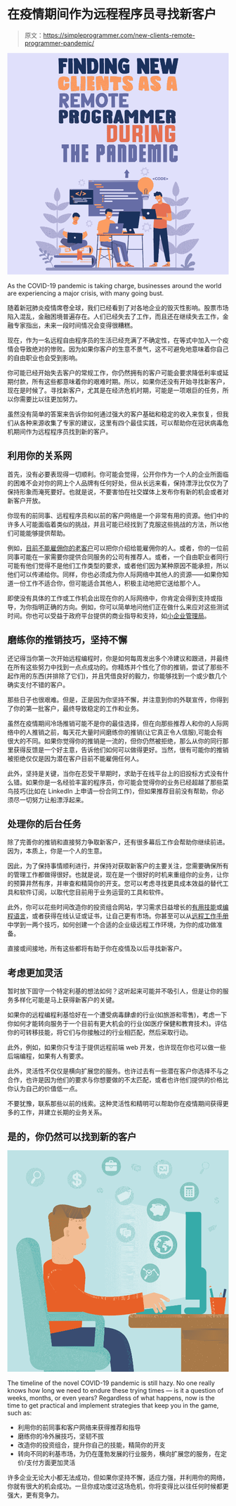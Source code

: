 # 在疫情期间作为远程程序员寻找新客户

> 原文：<https://simpleprogrammer.com/new-clients-remote-programmer-pandemic/>

![pandemic programmer new clients](img/58f55bd29bb501aa5629ae1baff1b40c.png)

As the COVID-19 pandemic is taking charge, businesses around the world are experiencing a major crisis, with many going bust.

随着新冠肺炎疫情席卷全球，我们已经看到了对各地企业的毁灭性影响。股票市场陷入混乱，金融困境普遍存在。人们已经失去了工作，而且还在继续失去工作，金融专家指出，未来一段时间情况会变得很糟糕。

现在，作为一名远程自由程序员的生活已经充满了不确定性，在等式中加入一个疫情会导致绝对的惨败。因为如果你客户的生意不景气，这不可避免地意味着你自己的自由职业也会受到影响。

你可能已经开始失去客户的常规工作，你仍然拥有的客户可能会要求降低利率或延期付款，所有这些都意味着你的艰难时期。所以，如果你还没有开始寻找新客户，现在是时候了。寻找新客户，尤其是在经济危机时期，可能是一项艰巨的任务，所以你需要比以往更加努力。

虽然没有简单的答案来告诉你如何通过强大的客户基础和稳定的收入来恢复，但我们从各种来源收集了专家的建议，这里有四个最佳实践，可以帮助你在冠状病毒危机期间作为远程程序员找到新的客户。

## 利用你的关系网

首先，没有必要表现得一切顺利。你可能会觉得，公开你作为一个人的企业所面临的困难不会对你的网上个人品牌有任何好处，但从长远来看，保持漂浮比仅仅为了保持形象而淹死要好。也就是说，不要害怕在社交媒体上发布你有新的机会或者对新客户开放。

你现有的前同事、远程程序员和以前的客户网络是一个非常有用的资源。他们中的许多人可能面临着类似的挑战，并且可能已经找到了克服这些挑战的方法，所以他们可能能够提供帮助。

例如，[目前不能雇佣你的老客户](https://austinchurch.flywheelsites.com/follow-up-with-clients-without-being-annoying-email-templates/)可以把你介绍给能雇佣你的人。或者，你的一位前同事可能在一家需要你提供合同服务的公司有推荐人。或者，一个自由职业者同行可能有他们觉得不是他们工作类型的要求，或者他们因为某种原因不能承担，所以他们可以传递给你。同样，你也必须成为你人际网络中其他人的资源——如果你知道一份工作不适合你，但可能适合其他人，积极主动地把它送给那个人。

即使没有具体的工作或工作机会出现在你的人际网络中，你肯定会得到支持或指导，为你指明正确的方向。例如，你可以简单地问他们正在做什么来应对这些测试时间。你也可以受益于政府平台提供的商业指导和支持，如[小企业管理局](https://www.sba.gov/)。

## 磨练你的推销技巧，坚持不懈

还记得当你第一次开始远程编程时，你是如何每周发出多个冷建议和跟进，并最终在所有这些努力中找到一点点成功的。你精炼并个性化了你的推销，尝试了那些不起作用的东西(并排除了它们)，并且凭借良好的毅力，你能够找到一个或少数几个确实支付不错的客户。

那些日子也很艰难。但是，正是因为你坚持不懈，并注意到你的外联宣传，你得到了你的第一批客户，最终导致稳定的工作和业务。

虽然在疫情期间冷场推销可能不是你的最佳选择，但在向那些推荐人和你的人际网络中的人推销之前，每天花大量时间磨练你的推销(让它真正令人信服),可能会有很大的不同。如果你觉得你的推销是一流的，但你仍然被拒绝，那么从你的同行那里获得反馈是一个好主意，告诉他们如何可以做得更好。当然，很有可能你的推销被拒绝仅仅是因为潜在客户目前不能雇佣任何人。

此外，坚持是关键，当你在忍受干旱期时，求助于在线平台上的旧投标方式没有什么错。如果你是一名经验丰富的程序员，你可能会觉得你的业务已经超越了那些菜鸟技巧(比如在 LinkedIn 上申请一份合同工作)，但如果推荐目前没有帮助，你必须尽一切努力让船漂浮起来。

## 处理你的后台任务

除了完善你的推销和直接努力争取新客户，还有很多幕后工作会帮助你继续前进。因为，本质上，你是一个人的生意。

因此，为了保持事情顺利进行，并保持对获取新客户的主要关注，您需要确保所有的管理工作都做得很好。也就是说，现在是一个很好的时机来重组你的业务，让你的预算井然有序，并审查和精简你的开支。您可以考虑寻找更具成本效益的替代工具和软件订阅，以取代您目前用于业务运营的工具和软件。

此外，你可以花些时间改造你的投资组合网站，学习需求日益增长的[有用技能](http://www.amazon.com/exec/obidos/ASIN/1617292397/makithecompsi-20)或[编程语言](http://www.amazon.com/exec/obidos/ASIN/B073X6GNJ1/makithecompsi-20)，或者获得在线认证或证书，让自己更有市场。你甚至可以从[远程工作手册](https://www.toptal.com/remote-work-playbook)中学到一两个技巧，如何创建一个合适的企业级远程工作环境，为你的成功做准备。

直接或间接地，所有这些都将有助于你在疫情及以后寻找新客户。

## 考虑更加灵活

暂时放下固守一个特定利基的想法如何？这听起来可能并不吸引人，但是让你的服务多样化可能是马上获得新客户的关键。

如果你的远程编程利基恰好在一个遭受病毒肆虐的行业(如旅游和零售)，考虑一下你如何才能转向服务于一个目前有更大机会的行业(如医疗保健和教育技术)。评估你的可转移技能，将它们与你接触过的行业相匹配，然后采取行动。

此外，例如，如果你只专注于提供远程前端 web 开发，也许现在你也可以做一些后端编程，如果有人有要求。

此外，灵活性不仅仅是横向扩展您的服务。也许过去有一些潜在客户你选择不与之合作，也许是因为他们的要求与你想要做的不太匹配，或者也许他们提供的价格比你认为自己的价值低一点。

不要犹豫，联系那些以前的线索。这种灵活性和精明可以帮助你在疫情期间获得更多的工作，并建立长期的业务关系。

## 是的，你仍然可以找到新的客户

![pandemic programmer new clients](img/512246aa7ec5183b2d6b06eec1d16a91.png)

The timeline of the novel COVID-19 pandemic is still hazy. No one really knows how long we need to endure these trying times — is it a question of weeks, months, or even years? Regardless of what happens, now is the time to get practical and implement strategies that keep you in the game, such as:

*   利用你的前同事和客户网络来获得推荐和指导
*   磨练你的冷外展技巧，坚韧不拔
*   改造你的投资组合，提升你自己的技能，精简你的开支
*   转向不同的利基市场，为仍在蓬勃发展的行业服务，横向扩展您的服务，在定价/支付方面更加灵活

许多企业无论大小都无法成功，但如果你坚持不懈，适应力强，并利用你的网络，你就有很大的机会成功。一旦你成功度过这场危机，你将变得比以往任何时候都更强大，更有竞争力。